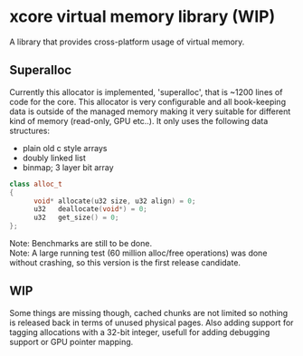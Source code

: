 # xcore virtual memory library (WIP)

A library that provides cross-platform usage of virtual memory.

## Superalloc

Currently this allocator is implemented, 'superalloc', that is ~1200 lines of code for the core.
This allocator is very configurable and all book-keeping data is outside of the managed memory
making it very suitable for different kind of memory (read-only, GPU etc..).
It only uses the following data structures:

* plain old c style arrays
* doubly linked list
* binmap; 3 layer bit array

```cpp
class alloc_t
{
      void* allocate(u32 size, u32 align) = 0;
      u32   deallocate(void*) = 0;
      u32   get_size() = 0;
};
```

Note: Benchmarks are still to be done.  
Note: A large running test (60 million alloc/free operations) was done without crashing, so this 
      version is the first release candidate.

## WIP

Some things are missing though, cached chunks are not limited so nothing is released back in terms
of unused physical pages. Also adding support for tagging allocations with a 32-bit integer, usefull
for adding debugging support or GPU pointer mapping.

